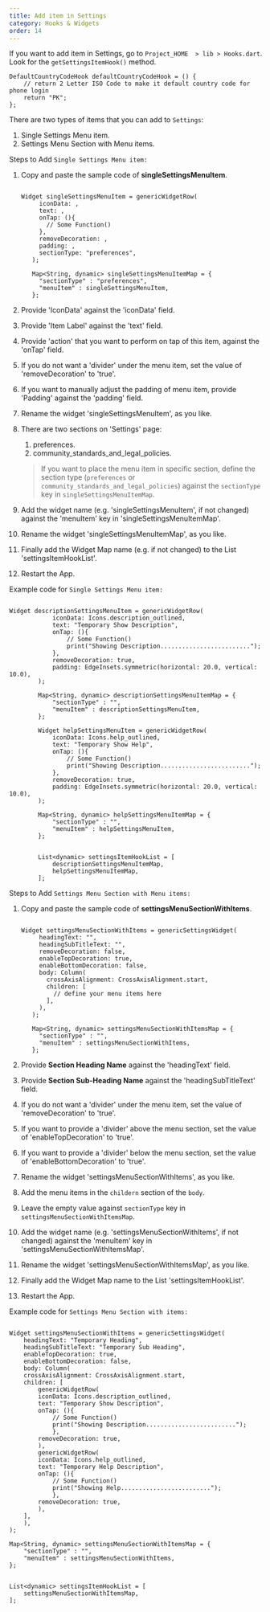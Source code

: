 ```yaml
---
title: Add item in Settings
category: Hooks & Widgets
order: 14
---
```



If you want to add item in Settings, go to `Project_HOME  > lib > Hooks.dart`. Look for the `getSettingsItemHook()` method.

```
DefaultCountryCodeHook defaultCountryCodeHook = () {
    // return 2 Letter ISO Code to make it default country code for phone login
    return "PK";
};
```

There are two types of items that you can add to `Settings`:
1. Single Settings Menu item.
2. Settings Menu Section with Menu items.

Steps to Add `Single Settings Menu item:`
1. Copy and paste the sample code of **singleSettingsMenuItem**.
   
   ```

   Widget singleSettingsMenuItem = genericWidgetRow(
        iconData: ,
        text: ,
        onTap: (){
          // Some Function()
        },
        removeDecoration: ,
        padding: ,
        sectionType: "preferences",
      );

      Map<String, dynamic> singleSettingsMenuItemMap = {
        "sectionType" : "preferences",
        "menuItem" : singleSettingsMenuItem,
      };

      ```
2. Provide 'IconData' against the 'iconData' field.
3. Provide 'Item Label' against the 'text' field.
4. Provide 'action' that you want to perform on tap of this item, against the 'onTap' field.
5. If you do not want a 'divider' under the menu item, set the value of 'removeDecoration' to 'true'.
6. If you want to manually adjust the padding of menu item, provide 'Padding' against the 'padding' field.
7. Rename the widget 'singleSettingsMenuItem', as you like.
8. There are two sections on 'Settings' page:
    1. preferences.
    2. community_standards_and_legal_policies.   

    > If you want to place the menu item in specific section, define the section type (`preferences` or `community_standards_and_legal_policies`) against the `sectionType` key in `singleSettingsMenuItemMap`.

9.  Add the widget name (e.g. 'singleSettingsMenuItem', if not changed) against the 'menuItem' key in 'singleSettingsMenuItemMap'.
10. Rename the widget 'singleSettingsMenuItemMap', as you like.
11. Finally add the Widget Map name (e.g. if not changed) to the List 'settingsItemHookList'.
12. Restart the App.

Example code for `Single Settings Menu item:`

```

Widget descriptionSettingsMenuItem = genericWidgetRow(
            iconData: Icons.description_outlined,
            text: "Temporary Show Description",
            onTap: (){
                // Some Function()
                print("Showing Description.........................");
            },
            removeDecoration: true,
            padding: EdgeInsets.symmetric(horizontal: 20.0, vertical: 10.0),
        );

        Map<String, dynamic> descriptionSettingsMenuItemMap = {
            "sectionType" : "",
            "menuItem" : descriptionSettingsMenuItem,
        };

        Widget helpSettingsMenuItem = genericWidgetRow(
            iconData: Icons.help_outlined,
            text: "Temporary Show Help",
            onTap: (){
                // Some Function()
                print("Showing Description.........................");
            },
            removeDecoration: true,
            padding: EdgeInsets.symmetric(horizontal: 20.0, vertical: 10.0),
        );

        Map<String, dynamic> helpSettingsMenuItemMap = {
            "sectionType" : "",
            "menuItem" : helpSettingsMenuItem,
        };


        List<dynamic> settingsItemHookList = [
            descriptionSettingsMenuItemMap,
            helpSettingsMenuItemMap,
        ];

```

Steps to Add `Settings Menu Section with Menu items:`
1. Copy and paste the sample code of **settingsMenuSectionWithItems**.
   
   ```

   Widget settingsMenuSectionWithItems = genericSettingsWidget(
        headingText: "",
        headingSubTitleText: "",
        removeDecoration: false,
        enableTopDecoration: true,
        enableBottomDecoration: false,
        body: Column(
          crossAxisAlignment: CrossAxisAlignment.start,
          children: [
            // define your menu items here
          ],
        ),
      );

      Map<String, dynamic> settingsMenuSectionWithItemsMap = {
        "sectionType" : "",
        "menuItem" : settingsMenuSectionWithItems,
      };

      ```
2. Provide **Section Heading Name** against the 'headingText' field.
3. Provide  **Section Sub-Heading Name** against the 'headingSubTitleText' field.
4. If you do not want a 'divider' under the menu item, set the value of 'removeDecoration' to 'true'.
5. If you want to provide a 'divider' above the menu section, set the value of 'enableTopDecoration' to 'true'.
6. If you want to provide a 'divider' below the menu section, set the value of 'enableBottomDecoration' to 'true'.
7. Rename the widget 'settingsMenuSectionWithItems', as you like.
8. Add the menu items in the `childern` section of the `body`.
9. Leave the empty value against `sectionType` key in `settingsMenuSectionWithItemsMap`.
10. Add the widget name (e.g. 'settingsMenuSectionWithItems', if not changed) against the 'menuItem' key in 'settingsMenuSectionWithItemsMap'.
11. Rename the widget 'settingsMenuSectionWithItemsMap', as you like.
12. Finally add the Widget Map name to the List 'settingsItemHookList'.
13. Restart the App.

Example code for `Settings Menu Section with items:`

```

Widget settingsMenuSectionWithItems = genericSettingsWidget(
    headingText: "Temporary Heading",
    headingSubTitleText: "Temporary Sub Heading",
    enableTopDecoration: true,
    enableBottomDecoration: false,
    body: Column(
    crossAxisAlignment: CrossAxisAlignment.start,
    children: [
        genericWidgetRow(
        iconData: Icons.description_outlined,
        text: "Temporary Show Description",
        onTap: (){
            // Some Function()
            print("Showing Description.........................");
            },
        removeDecoration: true,
        ),
        genericWidgetRow(
        iconData: Icons.help_outlined,
        text: "Temporary Help Description",
        onTap: (){
            // Some Function()
            print("Showing Help.........................");
            },
        removeDecoration: true,
        ),
    ],
    ),
);

Map<String, dynamic> settingsMenuSectionWithItemsMap = {
    "sectionType" : "",
    "menuItem" : settingsMenuSectionWithItems,
};


List<dynamic> settingsItemHookList = [
    settingsMenuSectionWithItemsMap,
];

```
